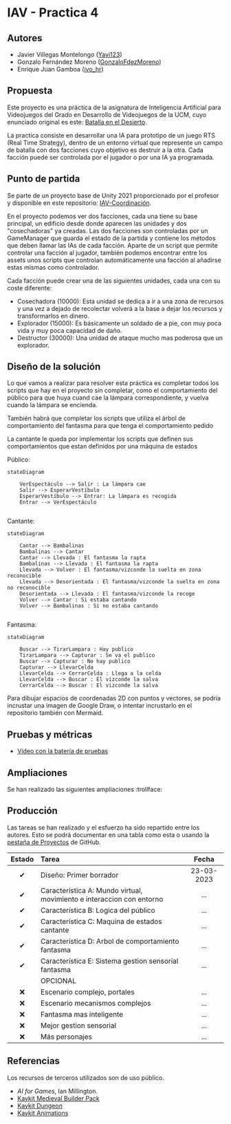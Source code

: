 # IAV - Practica 4

## Autores
- Javier Villegas Montelongo ([Yavi123](https://github.com/Yavi123))
- Gonzalo Fernández Moreno ([GonzaloFdezMoreno](https://github.com/GonzaloFdezMoreno))
- Enrique Juan Gamboa ([ivo_hr](https://github.com/ivo-hr))

## Propuesta
Este proyecto es una práctica de la asignatura de Inteligencia Artificial para Videojuegos del Grado en Desarrollo de Videojuegos de la UCM, cuyo enunciado original es este: [Batalla en el Desierto](https://github.com/Narratech/IAV-Coordinacion).

La practica consiste en desarrollar una IA para prototipo de un juego RTS (Real Time Strategy), dentro de un entorno virtual que represente un campo de batalla con dos facciones cuyo objetivo es destruir a la otra. Cada facción puede ser controlada por el jugador o por una IA ya programada.

## Punto de partida
Se parte de un proyecto base de Unity 2021 proporcionado por el profesor y disponible en este repositorio: [IAV-Coordinación](https://github.com/Narratech/IAV-Coordinacion).

En el proyecto podemos ver dos facciones, cada una tiene su base principal, un edificio desde donde aparecen las unidades y dos "cosechadoras" ya creadas.
Las dos facciones son controladas por un GameManager que guarda el estado de la partida y contiene los métodos que deben llamar las IAs de cada facción.
Aparte de un script que permite controlar una facción al jugador, también podemos encontrar entre los assets unos scripts que controlan automáticamente una facción al añadirse estas mismas como controlador.

Cada facción puede crear una de las siguientes unidades, cada una con su coste diferente:
- Cosechadora (10000): Esta unidad se dedica a ir a una zona de recursos y una vez a dejado de recolectar volverá a la base a dejar los recursos y transformarlos en dinero.
- Explorador (15000): Es básicamente un soldado de a pie, con muy poca vida y muy poca capacidad de daño.
- Destructor (30000): Una unidad de ataque mucho mas poderosa que un explorador.

## Diseño de la solución

Lo que vamos a realizar para resolver esta práctica es completar todos los scripts que hay en el proyecto sin completar, como el comportamiento del público para que huya cuand cae la lámpara correspondiente, y vuelva cuando la lámpara se encienda.

También habrá que completar los scripts que utiliza el árbol de comportamiento del fantasma para que tenga el comportamiento pedido

La cantante le queda por implementar los scripts que definen sus comportamientos que estan definidos por una máquina de estados

Público:
```mermaid
stateDiagram
    
    VerEspectáculo --> Salir : La lámpara cae
    Salir --> EsperarVestíbulo
    EsperarVestíbulo --> Entrar: La lámpara es recogida
    Entrar --> VerEspectáculo
   
```

Cantante:
```mermaid
stateDiagram
    
    Cantar --> Bambalinas 
    Bambalinas --> Cantar 
    Cantar --> Llevada : El fantasma la rapta 
    Bambalinas --> Llevada : El fantasma la rapta
    Llevada --> Volver : El fantasma/vizconde la suelta en zona reconocible
    Llevada --> Desorientada : El fantasma/vizconde la suelta en zona no reconocible
    Desorientada --> Llevada : El fantasma/vizconde la recoge
    Volver --> Cantar : Si estaba cantando
    Volver --> Bambalinas : Si no estaba cantando
   
```
Fantasma:

```mermaid
stateDiagram

    Buscar --> TirarLampara : Hay publico
    TirarLampara --> Capturar : Se va el publico
    Buscar --> Capturar : No hay publico
    Capturar --> LlevarCelda 
    LlevarCelda --> CerrarCelda : Llega a la celda
    LlevarCelda --> Buscar : El vizconde la salva
    CerrarCelda --> Buscar : El vizconde la salva
```

Para dibujar espacios de coordenadas 2D con puntos y vectores, se podría incrustar una imagen de Google Draw, o intentar incrustarlo en el repositorio también con Mermaid. 

## Pruebas y métricas

- [Vídeo con la batería de pruebas](https://youtu.be/7uuU-owzgjM)

## Ampliaciones

Se han realizado las siguientes ampliaciones :trollface:

## Producción

Las tareas se han realizado y el esfuerzo ha sido repartido entre los autores. Esto se podrá documentar en una tabla como esta o usando la [pestaña de Proyectos](https://github.com/orgs/Narratech/projects/4/views/1) de GitHub.

| Estado  |  Tarea  |  Fecha  |  
|:-:|:--|:-:|
| ✔ | Diseño: Primer borrador | 23-03-2023 |
| ✔ | Característica A: Mundo virtual, movimiento e interaccion con entorno | ... |
| ✔ | Característica B: Logica del público| ... |
| ✔ | Característica C: Maquina de estados cantante| ... |
| ✔ | Característica D: Arbol de comportamiento fantasma| ... |
| ✔ | Característica E: Sistema gestion sensorial fantasma| ... |
|  | OPCIONAL |  |
| :x: | Escenario complejo, portales | ... |
| :x: | Escenario mecanismos complejos | ... |
| :x: | Fantasma mas inteligente | ... |
| :x: | Mejor gestion sensorial | ... |
| :x: | Más personajes | ... |

## Referencias

Los recursos de terceros utilizados son de uso público.

- *AI for Games*, Ian Millington.
- [Kaykit Medieval Builder Pack](https://kaylousberg.itch.io/kaykit-medieval-builder-pack)
- [Kaykit Dungeon](https://kaylousberg.itch.io/kaykit-dungeon)
- [Kaykit Animations](https://kaylousberg.itch.io/kaykit-animations)
